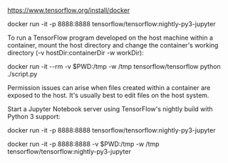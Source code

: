 
https://www.tensorflow.org/install/docker

docker run -it -p 8888:8888 tensorflow/tensorflow:nightly-py3-jupyter

To run a TensorFlow program developed on the host machine within a container,
mount the host directory and change the container's working directory (-v hostDir:containerDir -w workDir):

docker run -it --rm -v $PWD:/tmp -w /tmp tensorflow/tensorflow python ./script.py

Permission issues can arise when files created within a container are exposed to the host. It's usually best to edit files on the host system.

Start a Jupyter Notebook server using TensorFlow's nightly build with Python 3 support:

docker run -it -p 8888:8888 tensorflow/tensorflow:nightly-py3-jupyter

docker run -it -p 8888:8888 -v $PWD:/tmp -w /tmp tensorflow/tensorflow:nightly-py3-jupyter
